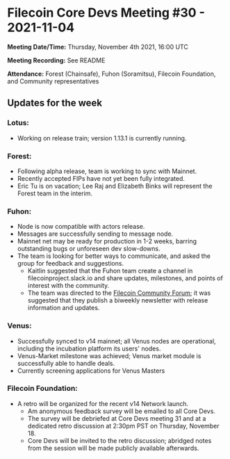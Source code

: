 # Filecoin Core Devs Meeting #30 - 2021-11-04

**Meeting Date/Time:** Thursday, November 4th 2021, 16:00 UTC

**Meeting Recording:** See README

**Attendance:** Forest (Chainsafe), Fuhon (Soramitsu), Filecoin Foundation, and Community representatives

## Updates for the week

### Lotus:
* Working on release train; version 1.13.1 is currently running. 

### Forest:
* Following alpha release, team is working to sync with Mainnet. 
* Recently accepted FIPs have not yet been fully integrated. 
* Eric Tu is on vacation; Lee Raj and Elizabeth Binks will represent the Forest team in the interim. 

### Fuhon:
* Node is now compatible with actors release. 
* Messages are successfully sending to message node. 
* Mainnet net may be ready for production in 1-2 weeks, barring outstanding bugs or unforeseen dev slow-downs. 
* The team is looking for better ways to communicate, and asked the group for feedback and suggestions. 
    * Kaitlin suggested that the Fuhon team create a channel in filecoinproject.slack.io and share updates, milestones, and points of interest with the community. 
    * The team was directed to the [Filecoin Community Forum](https://github.com/filecoin-project/community/discussions/categories/network-implementations-announcements); it was suggested that they publish a biweekly newsletter with release information and updates. 

### Venus:
* Successfully synced to v14 mainnet; all Venus nodes are operational, including the incubation platform its users' nodes. 
* Venus-Market milestone was achieved; Venus market module is successfully able to handle deals. 
* Currently screening applications for Venus Masters

### Filecoin Foundation:
* A retro will be organized for the recent v14 Network launch. 
    * Am anonymous feedback survey will be emailed to all Core Devs.
    * The survey will be debriefed at Core Devs meeting 31 and at a dedicated retro discussion at 2:30pm PST on Thursday, November 18. 
    * Core Devs will be invited to the retro discussion; abridged notes from the session will be made publicly available afterwards. 

